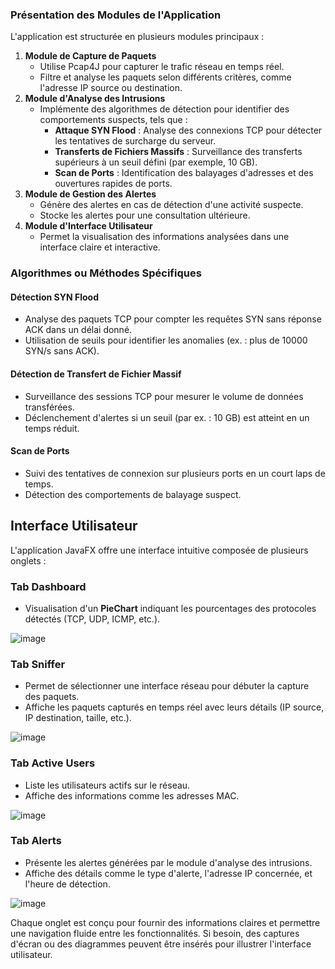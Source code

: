 ### **Présentation des Modules de l'Application**

L'application est structurée en plusieurs modules principaux :



1. **Module de Capture de Paquets**
    * Utilise Pcap4J pour capturer le trafic réseau en temps réel.
    * Filtre et analyse les paquets selon différents critères, comme l'adresse IP source ou destination.
2. **Module d'Analyse des Intrusions**
    * Implémente des algorithmes de détection pour identifier des comportements suspects, tels que :
        * **Attaque SYN Flood** : Analyse des connexions TCP pour détecter les tentatives de surcharge du serveur.
        * **Transferts de Fichiers Massifs** : Surveillance des transferts supérieurs à un seuil défini (par exemple, 10 GB).
        * **Scan de Ports** : Identification des balayages d'adresses et des ouvertures rapides de ports.
3. **Module de Gestion des Alertes**
    * Génère des alertes en cas de détection d'une activité suspecte.
    * Stocke les alertes pour une consultation ultérieure.
4. **Module d'Interface Utilisateur**
    * Permet la visualisation des informations analysées dans une interface claire et interactive.


### **Algorithmes ou Méthodes Spécifiques**


#### **Détection SYN Flood**



* Analyse des paquets TCP pour compter les requêtes SYN sans réponse ACK dans un délai donné.
* Utilisation de seuils pour identifier les anomalies (ex. : plus de 10000 SYN/s sans ACK).


#### **Détection de Transfert de Fichier Massif**



* Surveillance des sessions TCP pour mesurer le volume de données transférées.
* Déclenchement d'alertes si un seuil (par ex. : 10 GB) est atteint en un temps réduit.


#### **Scan de Ports**



* Suivi des tentatives de connexion sur plusieurs ports en un court laps de temps.
* Détection des comportements de balayage suspect.


## 


## **Interface Utilisateur**

L'application JavaFX offre une interface intuitive composée de plusieurs onglets :


### **Tab Dashboard**



* Visualisation d'un **PieChart** indiquant les pourcentages des protocoles détectés (TCP, UDP, ICMP, etc.).

![image](https://github.com/user-attachments/assets/86bafbc8-75ec-4c30-bdc4-224923bf1820)


### 


### **Tab Sniffer**



* Permet de sélectionner une interface réseau pour débuter la capture des paquets.
* Affiche les paquets capturés en temps réel avec leurs détails (IP source, IP destination, taille, etc.).

![image](https://github.com/user-attachments/assets/3e53c353-4b0e-42d3-b511-fcbcc10daa41)


### **Tab Active Users**



* Liste les utilisateurs actifs sur le réseau.
* Affiche des informations comme les adresses MAC.

![image](https://github.com/user-attachments/assets/3a0cc8e8-c86a-4e80-81c1-1dc7e6906c66)


### **Tab Alerts**



* Présente les alertes générées par le module d'analyse des intrusions.
* Affiche des détails comme le type d'alerte, l'adresse IP concernée, et l'heure de détection.

![image](https://github.com/user-attachments/assets/b2aeca63-e070-48b4-b462-b5a7532009f6)


Chaque onglet est conçu pour fournir des informations claires et permettre une navigation fluide entre les fonctionnalités. Si besoin, des captures d'écran ou des diagrammes peuvent être insérés pour illustrer l'interface utilisateur.
